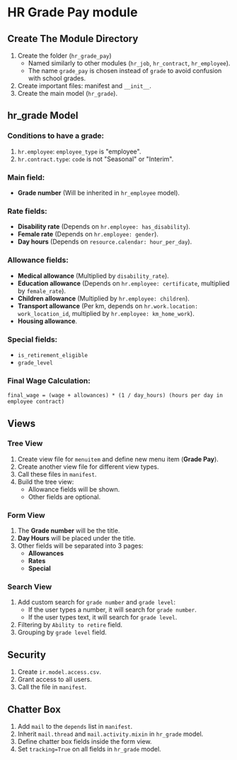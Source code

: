 # HR Grade Pay module

## Create The Module Directory
1. Create the folder (`hr_grade_pay`)
   - Named similarly to other modules (`hr_job`, `hr_contract`, `hr_employee`).
   - The name `grade_pay` is chosen instead of `grade` to avoid confusion with school grades.
2. Create important files: manifest and `__init__`.
3. Create the main model (`hr_grade`).

## hr_grade Model

### Conditions to have a grade:
1. `hr.employee`: `employee_type` is "employee".
2. `hr.contract.type`: `code` is not "Seasonal" or "Interim".

### Main field:
- **Grade number** (Will be inherited in `hr_employee` model).

### Rate fields:
- **Disability rate** (Depends on `hr.employee: has_disability`).
- **Female rate** (Depends on `hr.employee: gender`).
- **Day hours** (Depends on `resource.calendar: hour_per_day`).

### Allowance fields:
- **Medical allowance** (Multiplied by `disability_rate`).
- **Education allowance** (Depends on `hr.employee: certificate`, multiplied by `female_rate`).
- **Children allowance** (Multiplied by `hr.employee: children`).
- **Transport allowance** (Per km, depends on `hr.work.location: work_location_id`, multiplied by `hr.employee: km_home_work`).
- **Housing allowance**.

### Special fields:
- `is_retirement_eligible`
- `grade_level`

### Final Wage Calculation:
```plaintext
final_wage = (wage + allowances) * (1 / day_hours) (hours per day in employee contract)
```

## Views

### Tree View
1. Create view file for `menuitem` and define new menu item (**Grade Pay**).
2. Create another view file for different view types.
3. Call these files in `manifest`.
4. Build the tree view:
   - Allowance fields will be shown.
   - Other fields are optional.

### Form View
1. The **Grade number** will be the title.
2. **Day Hours** will be placed under the title.
3. Other fields will be separated into 3 pages:
   - **Allowances**
   - **Rates**
   - **Special**

### Search View
1. Add custom search for `grade number` and `grade level`:
   - If the user types a number, it will search for `grade number`.
   - If the user types text, it will search for `grade level`.
2. Filtering by `Ability to retire` field.
3. Grouping by `grade level` field.

## Security
1. Create `ir.model.access.csv`.
2. Grant access to all users.
3. Call the file in `manifest`.

## Chatter Box
1. Add `mail` to the `depends` list in `manifest`.
2. Inherit `mail.thread` and `mail.activity.mixin` in `hr_grade` model.
3. Define chatter box fields inside the form view.
4. Set `tracking=True` on all fields in `hr_grade` model.
